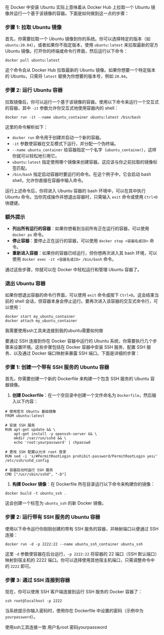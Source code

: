 
在 Docker 中安装 Ubuntu 实际上意味着从 Docker Hub 上拉取一个 Ubuntu 镜像并运行一个基于该镜像的容器。下面是如何做到这一点的步骤：

### 步骤 1: 拉取 Ubuntu 镜像

首先，你需要拉取一个 Ubuntu 镜像到你的系统。你可以选择特定的版本（如 `ubuntu:20.04`），或者如果你不指定版本，使用 `ubuntu:latest` 来拉取最新的官方 Ubuntu 镜像。打开你的终端或命令行界面，然后运行以下命令：

```
docker pull ubuntu:latest
```

这个命令会从 Docker Hub 拉取最新的 Ubuntu 镜像。如果你想要一个特定版本的 Ubuntu，只需将 `latest` 替换为你想要的版本号，例如 `20.04`。

### 步骤 2: 运行 Ubuntu 容器

拉取镜像后，你可以运行一个基于该镜像的容器。使用以下命令来运行一个交互式的容器，其中 `-it` 参数允许你交互式地使用容器内的 shell：

```
docker run -it --name ubuntu_container ubuntu:latest /bin/bash
```

这里的命令解析如下：

- `docker run` 命令用于创建并启动一个新的容器。
- `-it` 参数使容器在交互模式下运行，并分配一个伪终端。
- `--name ubuntu_container` 给容器指定一个名字（`ubuntu_container`），这样你就可以轻松地引用它。
- `ubuntu:latest` 指定使用哪个镜像来创建容器。这应该与你之前拉取的镜像标签匹配。
- `/bin/bash` 指定启动容器时要运行的命令。在这个例子中，它会启动 bash shell，允许你直接在容器中输入命令。

运行上述命令后，你将进入 Ubuntu 容器的 bash 环境中，可以在其中执行 Ubuntu 命令。当你完成操作并想退出容器时，只需输入 `exit` 命令或使用 `Ctrl+D` 快捷键。

### 额外提示

- **列出所有运行的容器**：如果你想看到当前所有正在运行的容器，可以使用 `docker ps` 命令。
- **停止容器**：要停止正在运行的容器，可以使用 `docker stop <容器名或ID>` 命令。
- **重新进入容器**：如果你的容器已经运行，但你想再次进入其 bash 环境，可以使用 `docker exec -it <容器名或ID> /bin/bash` 命令。

通过这些步骤，你就可以在 Docker 中轻松运行和管理 Ubuntu 容器了。



### 退出 Ubuntu 容器

如果你想退出容器的命令行界面，可以使用 `exit` 命令或按下 `Ctrl+D`。这会结束当前的 shell 会话，但容器本身会停止运行。要再次进入该容器的交互式命令行，可以使用：

```shell
docker start my_ubuntu_container
docker attach my_ubuntu_container
```



我需要使用ssh工具来连接到我的ubuntu需要如何做



要通过 SSH 连接到你在 Docker 容器中运行的 Ubuntu 系统，你需要执行几个步骤来设置环境。这些步骤包括在 Docker 容器中安装 SSH 服务、配置 SSH 服务、以及通过 Docker 端口映射来暴露 SSH 端口。下面是详细的步骤：

### 步骤 1: 创建一个带有 SSH 服务的 Ubuntu 容器

首先，你需要创建一个新的 Dockerfile 来构建一个包含 SSH 服务的 Ubuntu 容器镜像。

1. **创建 Dockerfile**：在一个空目录中创建一个文件命名为 `Dockerfile`，然后输入以下内容：

```
# 使用官方 Ubuntu 基础镜像
FROM ubuntu:latest

# 安装 SSH 服务
RUN apt-get update && \
    apt-get install -y openssh-server && \
    mkdir /var/run/sshd && \
    echo 'root:yourpassword' | chpasswd

# 更改 SSH 配置以允许 root 登录
RUN sed -i 's/#PermitRootLogin prohibit-password/PermitRootLogin yes/' /etc/ssh/sshd_config

# 容器启动时运行 SSH 服务
CMD ["/usr/sbin/sshd", "-D"]
```

1. **构建 Docker 镜像**：在 Dockerfile 所在目录运行以下命令来构建你的镜像：

```
docker build -t ubuntu_ssh .
```

这会创建一个标签为 `ubuntu_ssh` 的新 Docker 镜像。

### 步骤 2: 运行带有 SSH 服务的 Ubuntu 容器

使用以下命令运行你刚刚创建的带有 SSH 服务的容器，并映射端口以便通过 SSH 连接：

```
docker run -d -p 2222:22 --name ubuntu_ssh_container ubuntu_ssh
```

这里 `-d` 参数使容器在后台运行，`-p 2222:22` 将容器的 22 端口（SSH 默认端口）映射到宿主机的 2222 端口。你可以选择使用其他宿主机端口，只需调整命令中的 `2222` 即可。

### 步骤 3: 通过 SSH 连接到容器

现在，你可以使用 SSH 客户端连接到运行 SSH 服务的 Docker 容器了：

```
ssh root@localhost -p 2222
```

当系统提示你输入密码时，使用你在 Dockerfile 中设置的密码（示例中为 `yourpassword`）。



使用ssh工具连接一致  用户名root 密码yourpassword